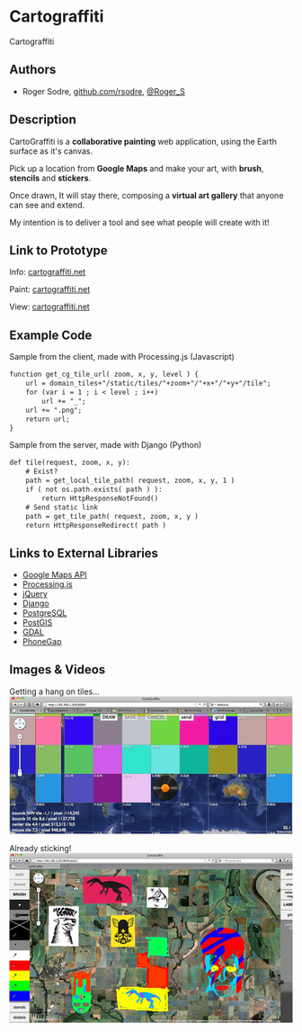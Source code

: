 # Cartograffiti

Cartograffiti

## Authors
- Roger Sodre, [github.com/rsodre](https://github.com/rsodre), [@Roger_S](http://www.twitter.com/Roger_S)

## Description
CartoGraffiti is a **collaborative painting** web application, using the Earth surface as it's canvas.

Pick up a location from **Google Maps** and make your art, with **brush**, **stencils** and **stickers**.

Once drawn, It will stay there, composing a **virtual art gallery** that anyone can see and extend.

My intention is to deliver a tool and see what people will create with it!

## Link to Prototype

Info: [cartograffiti.net](http://cartograffiti.net/)

Paint: [cartograffiti.net](http://paint.cartograffiti.net/)

View: [cartograffiti.net](http://view.cartograffiti.net/)

## Example Code

Sample from the client, made with Processing.js (Javascript)

```
function get_cg_tile_url( zoom, x, y, level ) {
	url = domain_tiles+"/static/tiles/"+zoom+"/"+x+"/"+y+"/tile";
	for (var i = 1 ; i < level ; i++)
		url += "_";
	url += ".png";
	return url;
}
```

Sample from the server, made with Django (Python)

```
def tile(request, zoom, x, y):
	# Exist?
	path = get_local_tile_path( request, zoom, x, y, 1 )
	if ( not os.path.exists( path ) ):
		return HttpResponseNotFound()
	# Send static link
	path = get_tile_path( request, zoom, x, y )
	return HttpResponseRedirect( path )
```
## Links to External Libraries

- [Google Maps API](http://code.google.com/apis/maps/)
- [Processing.js](http://processingjs.org/)
- [jQuery](http://jquery.com/)
- [Django](http://www.djangoproject.com/)
- [PostgreSQL](http://www.postgresql.org/)
- [PostGIS](http://postgis.refractions.net/)
- [GDAL](http://www.kyngchaos.com/software/frameworks#gdal_complete)
- [PhoneGap](http://phonegap.com/)

## Images & Videos

Getting a hang on tiles...
![wip 1](project_images/wip1.jpg?raw=true "wip 1")

Already sticking!
![wip 2](project_images/wip2.jpg?raw=true "wip 2")

